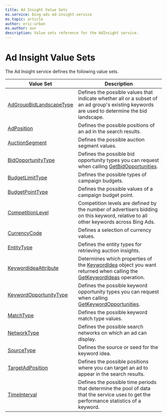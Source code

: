 ```yaml
---
title: Ad Insight Value Sets
ms.service: bing-ads-ad-insight-service
ms.topic: article
author: eric-urban
ms.author: eur
description: Value sets reference for the AdInsight service.
---
```

# Ad Insight Value Sets
The Ad Insight service defines the following value sets.


|                       Value Set                       |                                                                         Description                                                                         |
|-------------------------------------------------------|-------------------------------------------------------------------------------------------------------------------------------------------------------------|
| [AdGroupBidLandscapeType](adgroupbidlandscapetype.md) |        Defines the possible values that indicate whether all or a subset of an ad group's existing keywords are used to determine the bid landscape.        |
|              [AdPosition](adposition.md)              |                                               Defines the possible positions of an ad in the search results.                                                |
|          [AuctionSegment](auctionsegment.md)          |                                                        Defines the possible auction segment values.                                                         |
|      [BidOpportunityType](bidopportunitytype.md)      |                   Defines the possible bid opportunity types you can request when calling [GetBidOpportunities](getbidopportunities.md).                    |
|         [BudgetLimitType](budgetlimittype.md)         |                                                       Defines the possible types of campaign budgets.                                                       |
|         [BudgetPointType](budgetpointtype.md)         |                                                   Defines the possible values of a campaign budget point.                                                   |
|        [CompetitionLevel](competitionlevel.md)        |            Competition levels are defined by the number of advertisers bidding on this keyword, relative to all other keywords across Bing Ads.             |
|            [CurrencyCode](currencycode.md)            |                                                           Defines a selection of currency values.                                                           |
|              [EntityType](entitytype.md)              |                                                  Defines the entity types for retrieving auction insights.                                                  |
|    [KeywordIdeaAttribute](keywordideaattribute.md)    | Determines which properties of the [KeywordIdea](keywordidea.md) object you want returned when calling the [GetKeywordIdeas](getkeywordideas.md) operation. |
|  [KeywordOpportunityType](keywordopportunitytype.md)  |             Defines the possible keyword opportunity types you can request when calling [GetKeywordOpportunities](getkeywordopportunities.md).              |
|               [MatchType](matchtype.md)               |                                                       Defines the possible keyword match type values.                                                       |
|             [NetworkType](networktype.md)             |                                              Defines the possible search networks on which an ad can display.                                               |
|              [SourceType](sourcetype.md)              |                                                      Defines the source or seed for the keyword idea.                                                       |
|        [TargetAdPosition](targetadposition.md)        |                                 Defines the possible positions where you can target an ad to appear in the search results.                                  |
|            [TimeInterval](timeinterval.md)            |           Defines the possible time periods that determine the pool of data that the service uses to get the performance statistics of a keyword.           |

